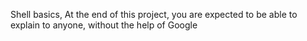 Shell basics, At the end of this project, you are expected to be able to explain to anyone, without the help of Google
